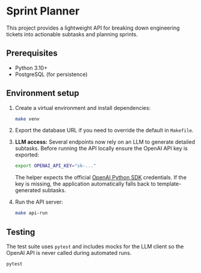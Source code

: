 # Sprint Planner

This project provides a lightweight API for breaking down engineering tickets into actionable subtasks and planning sprints.

## Prerequisites

* Python 3.10+
* PostgreSQL (for persistence)

## Environment setup

1. Create a virtual environment and install dependencies:

   ```bash
   make venv
   ```

2. Export the database URL if you need to override the default in `Makefile`.

3. **LLM access:** Several endpoints now rely on an LLM to generate detailed subtasks. Before running the API locally ensure the OpenAI API key is exported:

   ```bash
   export OPENAI_API_KEY="sk-..."
   ```

   The helper expects the official [OpenAI Python SDK](https://pypi.org/project/openai/) credentials. If the key is missing, the application automatically falls back to template-generated subtasks.

4. Run the API server:

   ```bash
   make api-run
   ```

## Testing

The test suite uses `pytest` and includes mocks for the LLM client so the OpenAI API is never called during automated runs.

```bash
pytest
```
